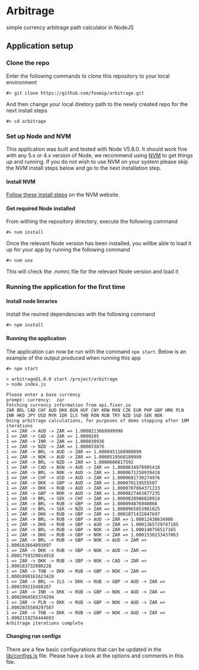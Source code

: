 # Arbitrage
simple currency arbitrage path calculator in NodeJS

## Application setup

### Clone the repo
Enter the following commands to clone this repository to your local environment
```
#> git clone https://github.com/foomip/arbitrage.git
```
And then change your local diretory path to the newly created repo for the next install steps
```
#> cd arbitrage
```

### Set up Node and NVM
This application was built and tested with Node V5.8.0. It should work fine with any 5.x or 4.x version of Node, we recommend using
[NVM](https://github.com/creationix/nvm) to get things up and running. If you do not wish to use NVM on your system please skip the
NVM install steps below and go to the next installation step.

#### Install NVM
[Follow these install steps](https://github.com/creationix/nvm#install-script) on the NVM website.

#### Get required Node installed
From withing the repository directory, execute the following command
```
#> nvm install
```
Once the relevant Node version has been installed, you willbe able to load it up for your app by running the following command
```
#> nvm use
```
This will check the .nvmrc file for the relevant Node version and load it

### Running the application for the first time
#### Install node linraries
Install the reuired dependencies with the following command
```
#> npm install
```

#### Running the application
The application can now be run with the command `npm start`. Below is an example of the output produced when running this app
```
#> npm start

> arbitrage@1.0.0 start /project/arbitrage
> node index.js

Please enter a base currency
prompt: currency:  zar
Fetching currency information from api.fixer.io
ZAR BRL CAD CHF AUD DKK BGN HUF CNY KRW MXN CZK EUR PHP GBP HRK PLN INR HKD JPY USD MYR IDR ILS THB RON RUB TRY NZD SGD SEK NOK
Doing arbitrage calculations, for purposes of demo stopping after 10M iterations
1 => ZAR -> AUD -> ZAR => 1.0000213669999998
1 => ZAR -> CAD -> ZAR => 1.0000285
1 => ZAR -> INR -> ZAR => 1.000030936
1 => ZAR -> NZD -> ZAR => 1.000033876
1 => ZAR -> BRL -> AUD -> ZAR => 1.0000451160908999
1 => ZAR -> NOK -> AUD -> ZAR => 1.0000519568180999
1 => ZAR -> BRL -> NZD -> ZAR => 1.0000600817592
1 => ZAR -> CAD -> BGN -> AUD -> ZAR => 1.0000634978905418
1 => ZAR -> BRL -> NOK -> AUD -> ZAR => 1.0000671258939418
1 => ZAR -> CHF -> USD -> AUD -> ZAR => 1.0000681730274976
1 => ZAR -> DKK -> GBP -> AUD -> ZAR => 1.000070119555507
1 => ZAR -> DKK -> RUB -> AUD -> ZAR => 1.0000707864371223
1 => ZAR -> GBP -> NOK -> AUD -> ZAR => 1.0000827463877235
1 => ZAR -> BRL -> SEK -> CHF -> ZAR => 1.0000828986828914
1 => ZAR -> BRL -> RUB -> GBP -> ZAR => 1.000094876940866
1 => ZAR -> BRL -> SEK -> NZD -> ZAR => 1.0000965853901025
1 => ZAR -> DKK -> RUB -> GBP -> ZAR => 1.0001071432047697
1 => ZAR -> BRL -> RUB -> GBP -> AUD -> ZAR => 1.00012430634986
1 => ZAR -> DKK -> RUB -> GBP -> AUD -> ZAR => 1.0001365729747185
1 => ZAR -> BRL -> RUB -> GBP -> NOK -> ZAR => 1.000140756517165
1 => ZAR -> DKK -> RUB -> GBP -> NOK -> ZAR => 1.0001530233437863
1 => ZAR -> BRL -> RUB -> GBP -> NOK -> AUD -> ZAR => 1.000163664893897
1 => ZAR -> DKK -> RUB -> GBP -> NOK -> AUD -> ZAR => 1.0001759320014918
1 => ZAR -> DKK -> RUB -> GBP -> NOK -> CAD -> ZAR => 1.000183732000228
1 => ZAR -> THB -> DKK -> RUB -> GBP -> NOK -> ZAR => 1.0001890161623428
1 => ZAR -> BRL -> ILS -> DKK -> RUB -> GBP -> AUD -> ZAR => 1.000199215488267
1 => ZAR -> INR -> DKK -> RUB -> GBP -> NOK -> AUD -> ZAR => 1.0002004565374294
1 => ZAR -> PLN -> DKK -> RUB -> GBP -> NOK -> AUD -> ZAR => 1.0002035589297507
1 => ZAR -> THB -> DKK -> RUB -> GBP -> NOK -> AUD -> ZAR => 1.0002119256444693
Arbitrage iterations complete
```

#### Changing run configs
There are a few basic configurations that can be updated in the [lib/configs.js](https://github.com/foomip/arbitrage/blob/master/lib/configs.js) file. Please have a look at the options and comments in this file.
